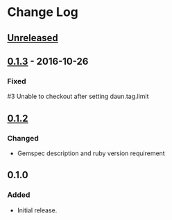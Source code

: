 # Change Log

## [Unreleased]

## [0.1.3] - 2016-10-26
### Fixed
\#3 Unable to checkout after setting daun.tag.limit

## [0.1.2]
### Changed
- Gemspec description and ruby version requirement

## 0.1.0
### Added
- Initial release.

[Unreleased]: https://github.com/ceilfors/daun/compare/v0.1.3...HEAD
[0.1.2]: https://github.com/ceilfors/daun/compare/v0.1.0...v0.1.2
[0.1.3]: https://github.com/ceilfors/daun/compare/v0.1.2...v0.1.3
